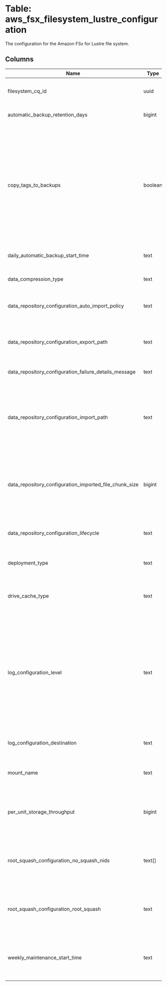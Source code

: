 
# Table: aws_fsx_filesystem_lustre_configuration
The configuration for the Amazon FSx for Lustre file system.
## Columns
| Name        | Type           | Description  |
| ------------- | ------------- | -----  |
|filesystem_cq_id|uuid|Unique CloudQuery ID of aws_fsx_filesystems table (FK)|
|automatic_backup_retention_days|bigint|The number of days to retain automatic backups|
|copy_tags_to_backups|boolean|A boolean flag indicating whether tags on the file system are copied to backups. If it's set to true, all tags on the file system are copied to all automatic backups and any user-initiated backups where the user doesn't specify any tags. If this value is true, and you specify one or more tags, only the specified tags are copied to backups|
|daily_automatic_backup_start_time|text|A recurring daily time, in the format HH:MM|
|data_compression_type|text|The data compression configuration for the file system|
|data_repository_configuration_auto_import_policy|text|Describes the file system's linked S3 data repository's AutoImportPolicy|
|data_repository_configuration_export_path|text|The export path to the Amazon S3 bucket (and prefix) that you are using to store new and changed Lustre file system files in S3.|
|data_repository_configuration_failure_details_message|text|A detailed error message.|
|data_repository_configuration_import_path|text|The import path to the Amazon S3 bucket (and optional prefix) that you're using as the data repository for your FSx for Lustre file system, for example s3://import-bucket/optional-prefix|
|data_repository_configuration_imported_file_chunk_size|bigint|For files imported from a data repository, this value determines the stripe count and maximum amount of data per file (in MiB) stored on a single physical disk|
|data_repository_configuration_lifecycle|text|Describes the state of the file system's S3 durable data repository, if it is configured with an S3 repository|
|deployment_type|text|The deployment type of the FSx for Lustre file system|
|drive_cache_type|text|The type of drive cache used by PERSISTENT_1 file systems that are provisioned with HDD storage devices|
|log_configuration_level|text|The data repository events that are logged by Amazon FSx.  * WARN_ONLY - only warning events are logged.  * ERROR_ONLY - only error events are logged.  * WARN_ERROR - both warning events and error events are logged.  * DISABLED - logging of data repository events is turned off.  This member is required.|
|log_configuration_destination|text|The Amazon Resource Name (ARN) that specifies the destination of the logs|
|mount_name|text|You use the MountName value when mounting the file system|
|per_unit_storage_throughput|bigint|Per unit storage throughput represents the megabytes per second of read or write throughput per 1 tebibyte of storage provisioned|
|root_squash_configuration_no_squash_nids|text[]|When root squash is enabled, you can optionally specify an array of NIDs of clients for which root squash does not apply|
|root_squash_configuration_root_squash|text|You enable root squash by setting a user ID (UID) and group ID (GID) for the file system in the format UID:GID (for example, 365534:65534)|
|weekly_maintenance_start_time|text|The preferred start time to perform weekly maintenance, formatted d:HH:MM in the UTC time zone|
